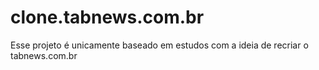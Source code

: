 # clone.tabnews.com.br
Esse projeto é unicamente baseado em estudos com a ideia de recriar o tabnews.com.br
